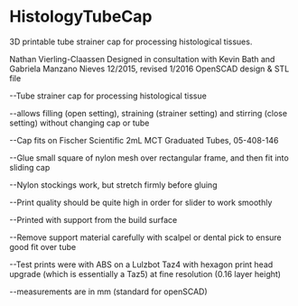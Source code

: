 # HistologyTubeCap
3D printable tube strainer cap for processing histological tissues.

Nathan Vierling-Claassen
Designed in consultation with Kevin Bath and Gabriela Manzano Nieves
12/2015, revised 1/2016
OpenSCAD design & STL file

--Tube strainer cap for processing histological tissue

--allows filling (open setting), straining (strainer setting) and stirring (close setting) without changing cap or tube

--Cap fits on Fischer Scientific 2mL MCT Graduated Tubes, 05-408-146

--Glue small square of nylon mesh over rectangular frame, and then fit into sliding cap

--Nylon stockings work, but stretch firmly before gluing

--Print quality should be quite high in order for slider to work smoothly 

--Printed with support from the build surface

--Remove support material carefully with scalpel or dental pick to ensure good fit over tube

--Test prints were with ABS on a Lulzbot Taz4 with hexagon print head upgrade (which is essentially a Taz5) at fine resolution (0.16 layer height)

--measurements are in mm (standard for openSCAD)
